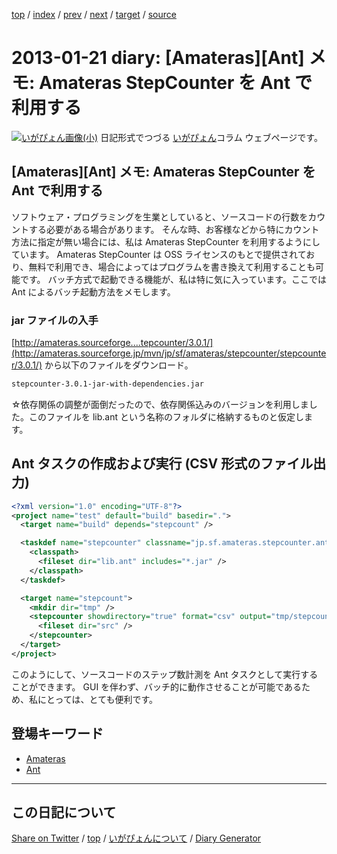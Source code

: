 [top](https://igapyon.github.io/diary/) 
 / [index](https://igapyon.github.io/diary/2013/index.html) 
 / [prev](https://igapyon.github.io/diary/2013/ig130120.html) 
 / [next](https://igapyon.github.io/diary/2013/ig130122.html) 
 / [target](https://igapyon.github.io/diary/2013/ig130121.html) 
 / [source](https://github.com/igapyon/diary/blob/gh-pages/2013/ig130121.html.src.md) 

2013-01-21 diary: [Amateras][Ant] メモ: Amateras StepCounter を Ant で利用する
=====================================================================================================
[![いがぴょん画像(小)](https://igapyon.github.io/diary/images/iga200306s.jpg "いがぴょん")](https://igapyon.github.io/diary/memo/memoigapyon.html) 日記形式でつづる [いがぴょん](https://igapyon.github.io/diary/memo/memoigapyon.html)コラム ウェブページです。

## [Amateras][Ant] メモ: Amateras StepCounter を Ant で利用する

ソフトウェア・プログラミングを生業としていると、ソースコードの行数をカウントする必要がある場合があります。
そんな時、お客様などから特にカウント方法に指定が無い場合には、私は Amateras StepCounter を利用するようにしています。
Amateras StepCounter は OSS ライセンスのもとで提供されており、無料で利用でき、場合によってはプログラムを書き換えて利用することも可能です。
バッチ方式で起動できる機能が、私は特に気に入っています。ここでは Ant によるバッチ起動方法をメモします。


### jar ファイルの入手

[http://amateras.sourceforge....tepcounter/3.0.1/](http://amateras.sourceforge.jp/mvn/jp/sf/amateras/stepcounter/stepcounter/3.0.1/) から以下のファイルをダウンロード。

```xml
stepcounter-3.0.1-jar-with-dependencies.jar
```

☆依存関係の調整が面倒だったので、依存関係込みのバージョンを利用しました。このファイルを lib.ant という名称のフォルダに格納するものと仮定します。


## Ant タスクの作成および実行 (CSV 形式のファイル出力)


```xml
<?xml version="1.0" encoding="UTF-8"?>
<project name="test" default="build" basedir=".">
  <target name="build" depends="stepcount" />

  <taskdef name="stepcounter" classname="jp.sf.amateras.stepcounter.ant.StepCounterTask">
    <classpath>
      <fileset dir="lib.ant" includes="*.jar" />
    </classpath>
  </taskdef>

  <target name="stepcount">
    <mkdir dir="tmp" />
    <stepcounter showdirectory="true" format="csv" output="tmp/stepcount.csv">
      <fileset dir="src" />
    </stepcounter>
  </target>
</project>
```

このようにして、ソースコードのステップ数計測を Ant タスクとして実行することができます。
GUI を伴わず、バッチ的に動作させることが可能であるため、私にとっては、とても便利です。


## 登場キーワード

* [Amateras](../keyword/amateras.html)
* [Ant](../keyword/ant.html)

----------------------------------------------------------------------------------------------------

## この日記について

[Share on Twitter](https://twitter.com/intent/tweet?hashtags=igapyon%2Cdiary%2C%E3%81%84%E3%81%8C%E3%81%B4%E3%82%87%E3%82%93%2CAmateras%2CAnt&text=%5BAmateras%5D%5BAnt%5D+%E3%83%A1%E3%83%A2%3A+Amateras+StepCounter+%E3%82%92+Ant+%E3%81%A7%E5%88%A9%E7%94%A8%E3%81%99%E3%82%8B&url=https%3A%2F%2Figapyon.github.io%2Fdiary%2F2013%2Fig130121.html) / [top](https://igapyon.github.io/diary/) / [いがぴょんについて](https://igapyon.github.io/diary/memo/memoigapyon.html) / [Diary Generator](https://github.com/igapyon/igapyonv3)
